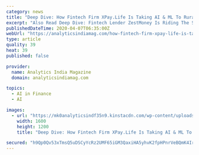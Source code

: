 ```yaml
---
category: news
title: "Deep Dive: How Fintech Firm XPay.Life Is Taking AI & ML To Rural India"
excerpt: "Also Read Deep Dive: Fintech Lender ZestMoney Is Riding The Shifting Landscape Of EMI Financing With AI-powered Solutions These products have been well-received by their customers. This is demonstrated by Rs 100 crore monthly bill payment collection transactions on their Touch Screen ATP Kiosk. This number comes from a single biller from Jaipur."
publishedDateTime: 2020-04-07T06:35:00Z
webUrl: "https://analyticsindiamag.com/how-fintech-firm-xpay-life-is-taking-ai-ml-to-rural-india/"
type: article
quality: 39
heat: 39
published: false

provider:
  name: Analytics India Magazine
  domain: analyticsindiamag.com

topics:
  - AI in Finance
  - AI

images:
  - url: "https://mk0analyticsindf35n9.kinstacdn.com/wp-content/uploads/2020/04/2020-04-03.jpg"
    width: 1600
    height: 1200
    title: "Deep Dive: How Fintech Firm XPay.Life Is Taking AI & ML To Rural India"

secured: "h9Qp0Qv53xTmsQ5uDSCyYcRz2UMF65iGM3QaxiHA5yhvK2fpHPnrVeBQmK4IrYT2yyjj4snoKzLQcnnR+ddJk628JTfpaHx+Kq2PA7STnJdIf+jW4/ZkREMm62INz0FGS/bgxLZaLNxUMlelPg/jJXQ0g8CxIo+5wGuJA5EggioWiZ0XYXSVXE8dOH0XwnmiUW/XN5H8DbW9oWVbUWAOYM+r3/YC5xHTaPJJT6mbaErF/LLNZO1St1QahyTbrSsZnpRpyBN7kt55+2py6xGSv2S1sAX0KQq5TDVIJ273J7fkRtMOg+LRoluVFG9awSQJ;//BZ4ZKLwzGkIJe4XgAgvg=="
---
```


